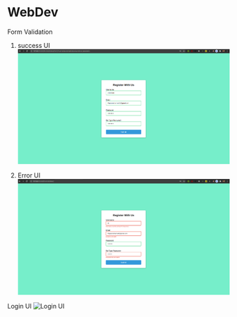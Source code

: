 # WebDev

Form Validation
1. success UI
 ![success example](images/success.png "success image")

2. Error UI
![Error example](images/error.png "error image")

Login UI
![Login UI](/images/login.gif)
